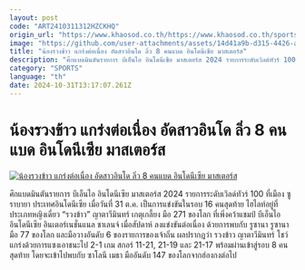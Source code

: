 ```yaml
---
layout: post
code: "ART2410311312HZCKHQ"
origin_url: "https://www.khaosod.co.th/https://www.khaosod.co.th/sports/news_9485200"
image: "https://github.com/user-attachments/assets/14d41a9b-d315-4426-a9fb-92a00b41f5a4"
title: "น้องรวงข้าว แกร่งต่อเนื่อง อัดสาวอินโด ลิ่ว 8 คนแบด อินโดนีเซีย มาสเตอร์ส"
description: "ศึกแบดมินตันรายการ บีเอ็นไอ อินโดนีเซีย มาสเตอร์ส 2024 รายการระดับเวิลด์ทัวร์ 100 ที่เมือง ซูราบายา ประเทศอินโดนีเซีย เมื่อวันที่ 31 ต.ค. เป็นการแข่งขัน"
category: "SPORTS"
language: "th"
date: 2024-10-31T13:17:07.261Z
---
```


# น้องรวงข้าว แกร่งต่อเนื่อง อัดสาวอินโด ลิ่ว 8 คนแบด อินโดนีเซีย มาสเตอร์ส

[![น้องรวงข้าว แกร่งต่อเนื่อง อัดสาวอินโด ลิ่ว 8 คนแบด อินโดนีเซีย มาสเตอร์ส](https://www.khaosod.co.th/wpapp/uploads/2024/10/bad-2.jpg "น้องรวงข้าว แกร่งต่อเนื่อง อัดสาวอินโด ลิ่ว 8 คนแบด อินโดนีเซีย มาสเตอร์ส")](https://www.khaosod.co.th/wpapp/uploads/2024/10/bad-2.jpg)

ศึกแบดมินตันรายการ บีเอ็นไอ อินโดนีเซีย มาสเตอร์ส 2024 รายการระดับเวิลด์ทัวร์ 100 ที่เมือง ซูราบายา ประเทศอินโดนีเซีย เมื่อวันที่ 31 ต.ค. เป็นการแข่งขันในรอบ 16 คนสุดท้าย
ไฮไลท์อยู่ที่ประเภทหญิงเดี่ยว “รวงข้าว” ญาตาวีมินทร์ เกตุเกลี้ยง มือ 271 ของโลก ที่เพิ่งคว้าแชมป์ บีเอ็นไอ อินโดนีเซีย อินเตอร์เนชั่นแนล ชาเลนจ์ เมื่อสัปดาห์ ลงแข่งขันต่อเนื่อง ด้วยการพบกับ รูซานา รูซานา มือ 77 ของโลก และมือวางอันดับ 6 ของรายการของเจ้าถิ่น
ผลปรากฎว่า รวงข้าว ญาตาวีมินทร์ โชว์แกร่งด้วยการแซงเอาชนะไป 2-1 เกม สกอร์ 11-21, 21-19 และ 21-17 พร้อมผ่านเข้าสู่รอบ 8 คนสุดท้าย โดยจะเข้าไปพบกับ ซาโลนี เมธา มืออันดับ 147 ของโลกจากฮ่องกงต่อไป
